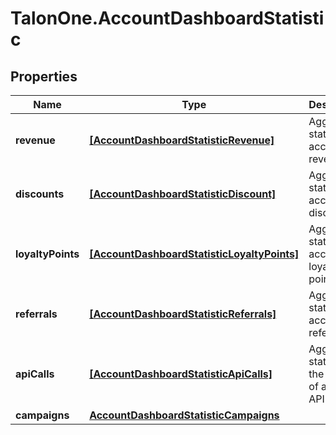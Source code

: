 # TalonOne.AccountDashboardStatistic

## Properties

Name | Type | Description | Notes
------------ | ------------- | ------------- | -------------
**revenue** | [**[AccountDashboardStatisticRevenue]**](AccountDashboardStatisticRevenue.md) | Aggregated statistic for account revenue. | [optional] 
**discounts** | [**[AccountDashboardStatisticDiscount]**](AccountDashboardStatisticDiscount.md) | Aggregated statistic for account discount. | [optional] 
**loyaltyPoints** | [**[AccountDashboardStatisticLoyaltyPoints]**](AccountDashboardStatisticLoyaltyPoints.md) | Aggregated statistic for account loyalty points. | [optional] 
**referrals** | [**[AccountDashboardStatisticReferrals]**](AccountDashboardStatisticReferrals.md) | Aggregated statistic for account referrals. | [optional] 
**apiCalls** | [**[AccountDashboardStatisticApiCalls]**](AccountDashboardStatisticApiCalls.md) | Aggregated statistic for the number of account API calls. | [optional] 
**campaigns** | [**AccountDashboardStatisticCampaigns**](AccountDashboardStatisticCampaigns.md) |  | 


